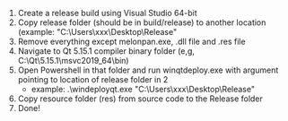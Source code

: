 1. Create a release build using Visual Studio 64-bit
2. Copy release folder (should be in build/release) to another location (example: "C:\Users\xxx\Desktop\Release"
3. Remove everything except melonpan.exe, .dll file and .res file
5. Navigate to Qt 5.15.1 compiler binary folder (e,g, C:\Qt\5.15.1\msvc2019_64\bin)
6. Open Powershell in that folder and run winqtdeploy.exe with argument pointing to location of release folder in 2
   - example: .\windeployqt.exe "C:\Users\xxx\Desktop\Release"
7. Copy resource folder (res) from source code to the Release folder
8. Done!